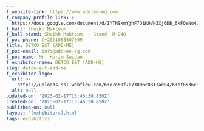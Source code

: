 ```yaml
---
f_website-link: https://www.add-me-eg.com
f_company-profile-link: >-
  https://docs.google.com/document/d/1YTNSxmYjhF7O1K9VH3Xj6DB_6kFQeNo4/edit?usp=share_link&ouid=111844397792848099856&rtpof=true&sd=true
f_hall: Sheikh Maktoum
f_hall-stand: Sheikh Maktoum  - Stand  M-D48
f_poc-phone: (+20)1065507099
title: DETCO E&T (ADD-ME)
f_poc-email: info@add-me-eg.com
f_poc-name: Mr. Karim Swidan
f_exhibitor-name: DETCO E&T (ADD-ME)
slug: detco-e-t-add-me
f_exhibitor-logo:
  url: >-
    https://uploads-ssl.webflow.com/63e7e60f7073806c8317ad04/63ef8536c58538675cff32a4_ZjVjMQ.jpeg
  alt: null
updated-on: '2023-02-17T13:46:30.850Z'
created-on: '2023-02-17T13:46:30.850Z'
published-on: null
layout: '[exhibitors].html'
tags: exhibitors
---
```



